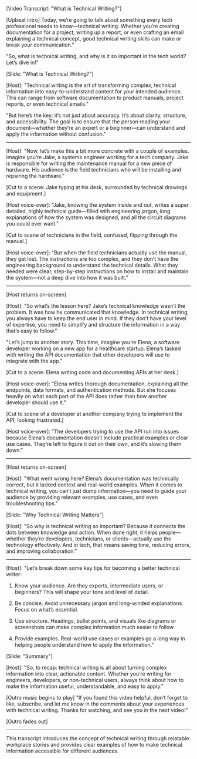 [Video Transcript: "What is Technical Writing?"]

[Upbeat intro]
Today, we’re going to talk about something every tech professional needs to know—technical writing. Whether you’re creating documentation for a project, writing up a report, or even crafting an email explaining a technical concept, good technical writing skills can make or break your communication."

"So, what is technical writing, and why is it so important in the tech world? Let’s dive in!"

[Slide: "What is Technical Writing?"]

[Host]:
"Technical writing is the art of transforming complex, technical information into easy-to-understand content for your intended audience. This can range from software documentation to product manuals, project reports, or even technical emails."

"But here’s the key: it’s not just about accuracy. It’s about clarity, structure, and accessibility. The goal is to ensure that the person reading your document—whether they’re an expert or a beginner—can understand and apply the information without confusion."


---

[Host]:
"Now, let’s make this a bit more concrete with a couple of examples. Imagine you’re Jake, a systems engineer working for a tech company. Jake is responsible for writing the maintenance manual for a new piece of hardware. His audience is the field technicians who will be installing and repairing the hardware."

[Cut to a scene: Jake typing at his desk, surrounded by technical drawings and equipment.]

[Host voice-over]:
"Jake, knowing the system inside and out, writes a super detailed, highly technical guide—filled with engineering jargon, long explanations of how the system was designed, and all the circuit diagrams you could ever want."

[Cut to scene of technicians in the field, confused, flipping through the manual.]

[Host voice-over]:
"But when the field technicians actually use the manual, they get lost. The instructions are too complex, and they don’t have the engineering background to understand the technical details. What they needed were clear, step-by-step instructions on how to install and maintain the system—not a deep dive into how it was built."


---

[Host returns on-screen]

[Host]:
"So what’s the lesson here? Jake’s technical knowledge wasn’t the problem. It was how he communicated that knowledge. In technical writing, you always have to keep the end user in mind. If they don’t have your level of expertise, you need to simplify and structure the information in a way that’s easy to follow."

"Let’s jump to another story. This time, imagine you’re Elena, a software developer working on a new app for a healthcare startup. Elena’s tasked with writing the API documentation that other developers will use to integrate with the app."

[Cut to a scene: Elena writing code and documenting APIs at her desk.]

[Host voice-over]:
"Elena writes thorough documentation, explaining all the endpoints, data formats, and authentication methods. But she focuses heavily on what each part of the API does rather than how another developer should use it."

[Cut to scene of a developer at another company trying to implement the API, looking frustrated.]

[Host voice-over]:
"The developers trying to use the API run into issues because Elena’s documentation doesn’t include practical examples or clear use cases. They’re left to figure it out on their own, and it’s slowing them down."


---

[Host returns on-screen]

[Host]:
"What went wrong here? Elena’s documentation was technically correct, but it lacked context and real-world examples. When it comes to technical writing, you can’t just dump information—you need to guide your audience by providing relevant examples, use cases, and even troubleshooting tips."

[Slide: "Why Technical Writing Matters"]

[Host]:
"So why is technical writing so important? Because it connects the dots between knowledge and action. When done right, it helps people—whether they’re developers, technicians, or clients—actually use the technology effectively. And in tech, that means saving time, reducing errors, and improving collaboration."


---

[Host]:
"Let’s break down some key tips for becoming a better technical writer:

1. Know your audience. Are they experts, intermediate users, or beginners? This will shape your tone and level of detail.


2. Be concise. Avoid unnecessary jargon and long-winded explanations. Focus on what’s essential.


3. Use structure. Headings, bullet points, and visuals like diagrams or screenshots can make complex information much easier to follow.


4. Provide examples. Real-world use cases or examples go a long way in helping people understand how to apply the information."



[Slide: "Summary"]

[Host]:
"So, to recap: technical writing is all about turning complex information into clear, actionable content. Whether you’re writing for engineers, developers, or non-technical users, always think about how to make the information useful, understandable, and easy to apply."

[Outro music begins to play]
"If you found this video helpful, don’t forget to like, subscribe, and let me know in the comments about your experiences with technical writing. Thanks for watching, and see you in the next video!"

[Outro fades out]


---

This transcript introduces the concept of technical writing through relatable workplace stories and provides clear examples of how to make technical information accessible for different audiences.

